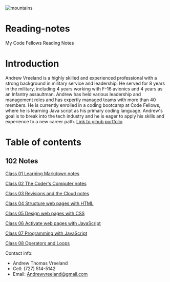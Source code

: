 ![mountains](https://user-images.githubusercontent.com/122303931/211586989-2095755b-9fec-4f7e-a665-4afc73cecd36.jpg)
# Reading-notes
My Code Fellows Reading Notes 	

# Introduction

Andrew Vreeland is a highly skilled and experienced professional with a strong background in military service and leadership. He served for 8 years in the military, including 4 years working with F-16 avionics and 4 years as an Infantry assaultman. Andrew has held various leadership and management roles and has expertly managed teams with more than 40 members. He is currently enrolled in a coding bootcamp at Code Fellows, where he is learning Java script as his primary coding language. Andrew's goal is to break into the tech industry and he is eager to apply his skills and experience to a new career path. 
[Link to gihub portfolio](https://github.com/AndrewVreeland) 

# Table of contents 

## 102 Notes 

[Class 01 Learning Markdown notes](https://andrewvreeland.github.io/Reading-notes/class1)

[Class 02 The Coder's Computer notes](https://andrewvreeland.github.io/Reading-notes/Class2)

[Class 03 Revisions and the Cloud notes](https://andrewvreeland.github.io/Reading-notes/class3)

[Class 04 Structure web pages with HTML](https://andrewvreeland.github.io/Reading-notes/class4)

[Class 05 Design web pages with CSS](https://andrewvreeland.github.io/Reading-notes/class5)

[Class 06 Activate web pages with JavaScript](https://andrewvreeland.github.io/Reading-notes/class6)

[Class 07 Programming with JavaScript](https://andrewvreeland.github.io/Reading-notes/class7)

[Class 08 Operators and Loops](https://andrewvreeland.github.io/Reading-notes/class8)

Contact info: 
- Andrew Thomas Vreeland
- Cell: (727) 514-5142
- Email: Andrewvreeland@gmail.com





